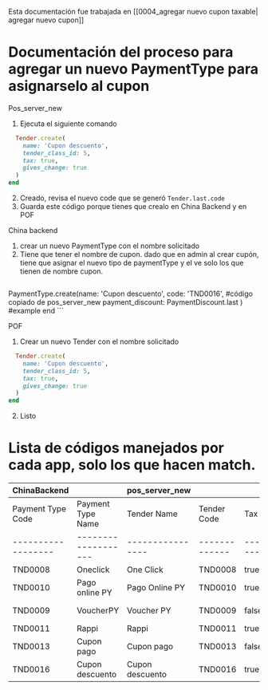Esta documentación fue trabajada en [[0004_agregar nuevo cupon taxable| agregar nuevo cupon]]

# Documentación del proceso para agregar un nuevo PaymentType para asignarselo al cupon

Pos_server_new
1. Ejecuta el siguiente comando
```ruby
  Tender.create(
	name: 'Cupon descuento', 
	tender_class_id: 5, 
	tax: true,
	gives_change: true
  )
end
```
2. Creado, revisa el nuevo code que se generó
	`Tender.last.code` 
3. Guarda este código porque tienes que crealo en China Backend y en POF

China backend
1. crear un nuevo PaymentType con el nombre solicitado
2. Tiene que tener el nombre de cupon. dado que en admin al crear cupón, tiene que asignar el nuevo tipo de paymentType y el ve solo los que tienen de nombre cupon.
	```ruby

PaymentType.create(name: 'Cupon descuento',
				   code: 'TND0016', #código copiado de pos_server_new
				   payment_discount: PaymentDiscount.last ) #example
end
	```

POF
1. Crear  un nuevo Tender con el nombre solicitado
```ruby
  Tender.create(
	name: 'Cupon descuento', 
	tender_class_id: 5, 
	tax: true,
	gives_change: true
  )
end
```
2.  Listo


# Lista de códigos manejados por cada app, solo los que hacen match.

| ChinaBackend     |                   | pos_server_new |             |      |              | POF |              |      |              |
|------------------|-------------------|----------------|-------------|------|--------------|-----|--------------|------|--------------|
| Payment Type Code| Payment Type Name | Tender Name    | Tender Code | Tax  | Gives Change | Name| Tender Code | Tax  | Gives Change |
|------------------|-------------------|----------------|-------------|------|--------------|-----|--------------|------|--------------|
| TND0008          | Oneclick          | One Click      | TND0008     | true | true         | One Click | TND0008 | true | true |
| TND0010          | Pago online PY    | Pago Online PY | TND0010     | true | true         | Pago Online PY | TND0010 | true | true |
| TND0009          | VoucherPY         | Voucher PY     | TND0009     | false| false        | Voucher PY | TND0009 | false | false |
| TND0011          | Rappi             | Rappi          | TND0011     | true | true         | Rappi | TND0011 | true | true |
| TND0013          | Cupon pago        | Cupon pago     | TND0013     | false| false        | Cupon pago | TND0013 | false | false |
| TND0016          | Cupon descuento   | Cupon descuento| TND0016     | true | true         | Cupon descuento | TND0016 | true | true |
